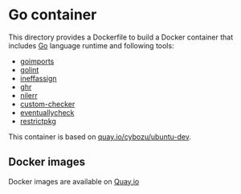 Go container
============

This directory provides a Dockerfile to build a Docker container
that includes [Go](https://golang.org/) language runtime and following
tools:

* [goimports](https://godoc.org/golang.org/x/tools/cmd/goimports)
* [golint](https://github.com/golang/lint)
* [ineffassign](https://github.com/gordonklaus/ineffassign)
* [ghr](https://github.com/tcnksm/ghr)
* [nilerr](https://github.com/gostaticanalysis/nilerr)
* [custom-checker](./analyzer/cmd/custom-checker/README.md)
* [eventuallycheck](./analyzer/cmd/eventuallycheck/README.md)
* [restrictpkg](./analyzer/cmd/restrictpkg/README.md)

This container is based on [quay.io/cybozu/ubuntu-dev](https://quay.io/repository/cybozu/ubuntu-dev).

Docker images
-------------

Docker images are available on [Quay.io](https://quay.io/repository/cybozu/golang)
